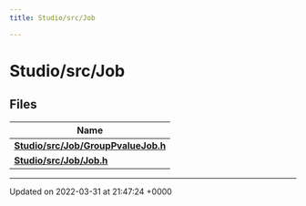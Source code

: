 ```yaml
---
title: Studio/src/Job

---
```


# Studio/src/Job



## Files

| Name           |
| -------------- |
| **[Studio/src/Job/GroupPvalueJob.h](../Files/GroupPvalueJob_8h.md#file-grouppvaluejob.h)**  |
| **[Studio/src/Job/Job.h](../Files/Job_8h.md#file-job.h)**  |






-------------------------------

Updated on 2022-03-31 at 21:47:24 +0000
